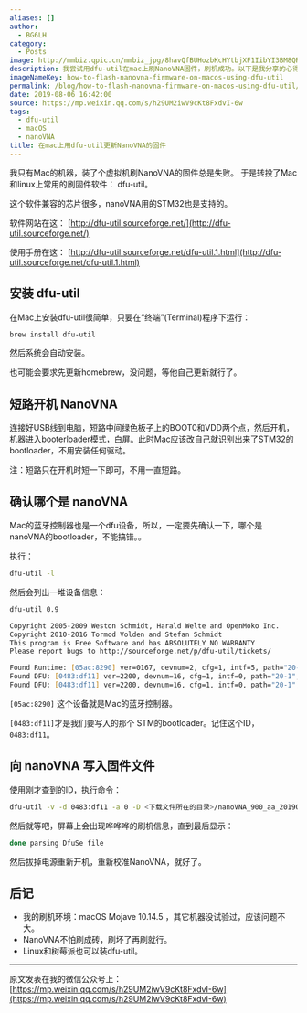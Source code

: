 ```yaml
---
aliases: []
author:
  - BG6LH
category:
  - Posts
image: http://mmbiz.qpic.cn/mmbiz_jpg/8havQfBUHozbKcHYtbjXF1IibYI3BM8QRuEKXS3YWxA5MAE52UfKyzu0cfI4sbib6kVNOyw3965aMy49V6fqEywg/0?wx_fmt=jpeg
description: 我尝试用dfu-util在mac上刷NanoVNA固件，刷机成功。以下是我分享的心得。
imageNameKey: how-to-flash-nanovna-firmware-on-macos-using-dfu-util
permalink: /blog/how-to-flash-nanovna-firmware-on-macos-using-dfu-util/
date: 2019-08-06 16:42:00
source: https://mp.weixin.qq.com/s/h29UM2iwV9cKt8FxdvI-6w
tags:
  - dfu-util
  - macOS
  - nanoVNA
title: 在mac上用dfu-util更新NanoVNA的固件
---
```


我只有Mac的机器，装了个虚拟机刷NanoVNA的固件总是失败。 于是转投了Mac和linux上常用的刷固件软件： dfu-util。

<!--more-->

这个软件兼容的芯片很多，nanoVNA用的STM32也是支持的。

软件网站在这： [http://dfu-util.sourceforge.net/](http://dfu-util.sourceforge.net/)

使用手册在这： [http://dfu-util.sourceforge.net/dfu-util.1.html](http://dfu-util.sourceforge.net/dfu-util.1.html)

## 安装 dfu-util

在Mac上安装dfu-util很简单，只要在“终端”(Terminal)程序下运行：

```zsh
brew install dfu-util
```
然后系统会自动安装。

也可能会要求先更新homebrew，没问题，等他自己更新就行了。

## 短路开机 NanoVNA

连接好USB线到电脑，短路中间绿色板子上的BOOT0和VDD两个点，然后开机，机器进入booterloader模式，白屏。此时Mac应该改自己就识别出来了STM32的bootloader，不用安装任何驱动。

注：短路只在开机时短一下即可，不用一直短路。

## 确认哪个是 nanoVNA

Mac的蓝牙控制器也是一个dfu设备，所以，一定要先确认一下，哪个是nanoVNA的bootloader，不能搞错。。

执行：
```zsh
dfu-util -l
```


然后会列出一堆设备信息：

```zsh
dfu-util 0.9

Copyright 2005-2009 Weston Schmidt, Harald Welte and OpenMoko Inc.
Copyright 2010-2016 Tormod Volden and Stefan Schmidt
This program is Free Software and has ABSOLUTELY NO WARRANTY
Please report bugs to http://sourceforge.net/p/dfu-util/tickets/

Found Runtime: [05ac:8290] ver=0167, devnum=2, cfg=1, intf=5, path="20-8", alt=0, name="UNKNOWN", serial="UNKNOWN"
Found DFU: [0483:df11] ver=2200, devnum=16, cfg=1, intf=0, path="20-1", alt=1, name="@Option Bytes  /0x1FFFF800/01*016 e", serial="FFFFFFFEFFFF"
Found DFU: [0483:df11] ver=2200, devnum=16, cfg=1, intf=0, path="20-1", alt=0, name="@Internal Flash  /0x08000000/064*0002Kg", serial="FFFFFFFEFFFF"
```


`[05ac:8290]` 这个设备就是Mac的蓝牙控制器。

`[0483:df11]`才是我们要写入的那个 STM的bootloader。记住这个ID，`0483:df11`。



## 向 nanoVNA 写入固件文件

使用刚才查到的ID，执行命令：

```zsh
dfu-util -v -d 0483:df11 -a 0 -D <下载文件所在的目录>/nanoVNA_900_aa_20190802.dfu
```

然后就等吧，屏幕上会出现哗哗哗的刷机信息，直到最后显示：

```zsh
done parsing DfuSe file
```

  

然后拔掉电源重新开机，重新校准NanoVNA，就好了。

  

  

## 后记

- 我的刷机环境：macOS Mojave 10.14.5 ，其它机器没试验过，应该问题不大。
- NanoVNA不怕刷成砖，刷坏了再刷就行。
- Linux和树莓派也可以装dfu-util。

---
原文发表在我的微信公众号上： [https://mp.weixin.qq.com/s/h29UM2iwV9cKt8FxdvI-6w](https://mp.weixin.qq.com/s/h29UM2iwV9cKt8FxdvI-6w)